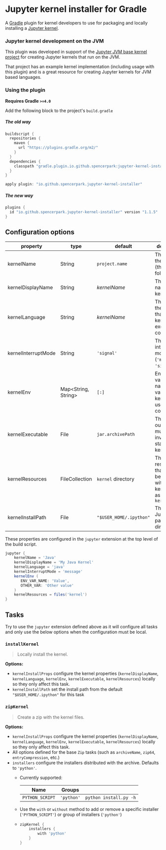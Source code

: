 # Jupyter kernel installer for Gradle

A [Gradle](https://gradle.org/) plugin for kernel developers to use for packaging and locally installing a [Jupyter kernel](http://jupyter.readthedocs.io/en/latest/projects/kernels.html).

### Jupyter kernel development on the JVM

This plugin was developed in support of the [Jupyter JVM base kernel project](https://github.com/SpencerPark/jupyter-jvm-basekernel) for creating Jupyter kernels that run on the JVM.

That project has an example kernel implementation (including usage with this plugin) and is a great resource for creating Jupyter kernels for JVM based languages.

### Using the plugin

**Requires Gradle `>=4.0`**

Add the following block to the project's `build.gradle`

##### The old way

```gradle
buildscript {
  repositories {
    maven {
      url "https://plugins.gradle.org/m2/"
    }
  }
  dependencies {
    classpath "gradle.plugin.io.github.spencerpark:jupyter-kernel-installer:1.1.5"
  }
}

apply plugin: "io.github.spencerpark.jupyter-kernel-installer"
```

##### The new way

```gradle
plugins {
  id "io.github.spencerpark.jupyter-kernel-installer" version "1.1.5"
}
```

## Configuration options

| **property**        | **type**            | **default**             | **description**                                                                    |
|---------------------|---------------------|-------------------------|------------------------------------------------------------------------------------|
| kernelName          | String              | `project.name`          | The name of the kernel (the kernel folder)                                         |
| kernelDisplayName   | String              | _kernelName_            | The display name of the kernel                                                     |
| kernelLanguage      | String              | _kernelName_            | The name of the language that the kernel can execute code in                       |
| kernelInterruptMode | String              | `'signal'`              | The desired interrupt mode (`'message'` or `'signal'`)                             |
| kernelEnv           | Map<String, String> | `[:]`                   | Environment variable names and values that a kernel may use for configuration      |
| kernelExecutable    | File                | `jar.archivePath`       | The build output that must be invoked to start the kernel                          |
| kernelResources     | FileCollection      | `kernel` directory      | The resources that should be included with the kernel such as a `kernel.js`        |
| kernelInstallPath   | File                | `"$USER_HOME/.ipython"` | The path to a Jupyter data path directory                                          |

These properties are configured in the `jupyter` extension at the top level of the build script.

```gradle
jupyter {
    kernelName = 'Java'
    kernelDisplayName = 'My Java Kernel'
    kernelLanguage = 'java'
    kernelInterruptMode = 'message'
    kernelEnv (
       ENV_VAR_NAME: 'Value',
       OTHER_VAR: 'Other value'
    )
    kernelResources = files('kernel')
}
```

## Tasks

Try to use the `jupyter` extension defined above as it will configure all tasks and only use the below options when the configuration must be local.

### `installKernel`
>   Locally install the kernel.

**Options:**

*   `kernelInstallProps` configure the kernel properties (`kernelDisplayName`, `kernelLanguage`, `kernelEnv`, `kernelExecutable`, `kernelResources`) locally so they only affect this task.
*   `kernelInstallPath` set the install path from the default `"$USER_HOME/.ipython"` for this task

### `zipKernel`
>   Create a zip with the kernel files.

**Options:**

*   `kernelInstallProps` configure the kernel properties (`kernelDisplayName`, `kernelLanguage`, `kernelEnv`, `kernelExecutable`, `kernelResources`) locally so they only affect this task.
*   All options defined for the base `Zip` tasks (such as `archiveName`, `zip64`, `entryCompression`, etc.)
*   `installers` configure the installers distributed with the archive. Defaults to `'python'`.
    *   Currently supported:

        | Name            | Groups     |                        |
        |-----------------|------------| -----------------------|
        | `PYTHON_SCRIPT` | `'python'` | `python install.py -h` |
    *   Use the `with` or `without` method to add or remove a specific installer (`'PYTHON_SCRIPT'`) or group of installers (`'python'`)
    *   ```gradle
        zipKernel {
            installers {
                with 'python'
            }
        }
        ```
